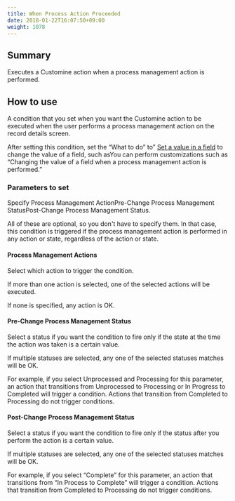 ```yaml
---
title: When Process Action Proceeded
date: 2018-01-22T16:07:50+09:00
weight: 1078
---
```

## Summary

Executes a Customine action when a process management action is performed.

## How to use

A condition that you set when you want the Customine action to be executed when the user performs a process management action on the record details screen.

After setting this condition, set the “What to do” to” [Set a value in a field](../../../actions/field/set_field_value/) to change the value of a field, such asYou can perform customizations such as “Changing the value of a field when a process management action is performed.”

### Parameters to set

Specify Process Management ActionPre-Change Process Management StatusPost-Change Process Management Status.

All of these are optional, so you don't have to specify them. In that case, this condition is triggered if the process management action is performed in any action or state, regardless of the action or state.

#### Process Management Actions

Select which action to trigger the condition.

If more than one action is selected, one of the selected actions will be executed.

If none is specified, any action is OK.

#### Pre-Change Process Management Status

Select a status if you want the condition to fire only if the state at the time the action was taken is a certain value.

If multiple statuses are selected, any one of the selected statuses matches will be OK.

For example, if you select Unprocessed and Processing for this parameter, an action that transitions from Unprocessed to Processing or In Progress to Completed will trigger a condition. Actions that transition from Completed to Processing do not trigger conditions.

#### Post-Change Process Management Status

Select a status if you want the condition to fire only if the status after you perform the action is a certain value.

If multiple statuses are selected, any one of the selected statuses matches will be OK.

For example, if you select “Complete” for this parameter, an action that transitions from “In Process to Complete” will trigger a condition. Actions that transition from Completed to Processing do not trigger conditions.
